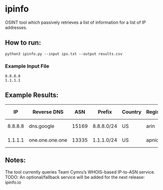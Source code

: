 # ipinfo
OSINT tool which passively retrieves a list of information for a list of IP addresses.

## How to run:
```
python3 ipinfo.py --input ips.txt --output results.csv
```
### Example Input File
```
8.8.8.8
1.1.1.1
```

## Example Results:
IP | Reverse DNS | ASN | Prefix | Country | Registry | ASN Allocated | ASN Name
-- | -- | -- | -- | -- | -- | -- | --
8.8.8.8 | dns.google | 15169 | 8.8.8.0/24 | US | arin | 1992-12-01 | GOOGLE
1.1.1.1 | one.one.one.one | 13335 | 1.1.1.0/24 | US | apnic | 2011-04-11 | CLOUDFLARENET

## Notes:
The tool currently queries Team Cymru’s WHOIS-based IP-to-ASN service.  
TODO: An optional/fallback service will be added for the next release: ipinfo.io
